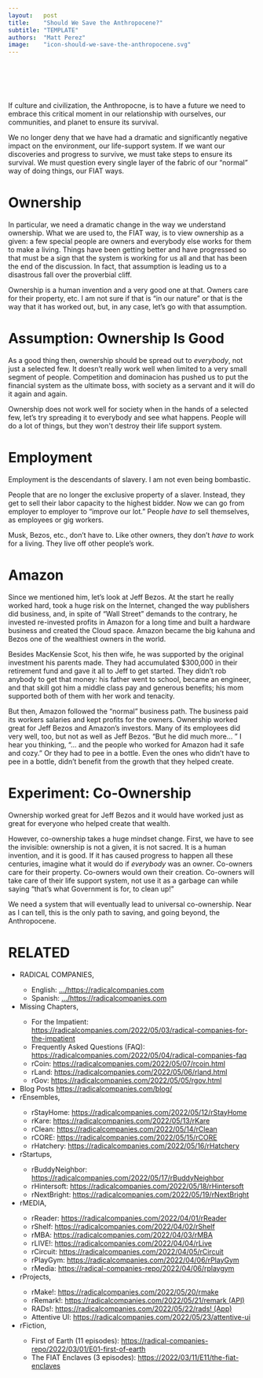 ```yaml
---
layout:   post
title:    "Should We Save the Anthropocene?"
subtitle: "TEMPLATE"
authors:  "Matt Perez"
image:    "icon-should-we-save-the-anthropocene.svg"
---
```


<div style="display:none;">
 <p>If our culture and civilization, the Anthropocene, is to have a future, we need to rekindle our relationship with ourselves and our communities, to assure the survival of Earth, our life support.</p>
</div>

<h1>&nbsp;</h1>
 <p>If culture and civilization, the Anthropocne, is to have a future we need to embrace this critical moment in our relationship with ourselves, our communities, and planet to ensure its survival.</p>
 <p>We no longer deny that we have had a dramatic and significantly negative impact on the environment, our life-support system. If we want our discoveries and progress to survive, we must take steps to ensure its survival. We must question every single layer of the fabric of our &ldquo;normal&rdquo; way of doing things, our <span class="_paradigm">FIAT</span> ways.</p>

<h1>Ownership</h1>
 <p>In particular, we need a dramatic change in the way we understand ownership. What we are used to, the FIAT way, is to view ownership as a given: a few special people are owners and everybody else works for them to make a living. Things have been getting better and have progressed so that must be a sign that the system is working for us all and that has been the end of the discussion. In fact, that assumption is leading us to a disastrous fall over the proverbial cliff.</p>
 <p>Ownership is a human invention and a very good one at that. Owners care for their property, etc. I am not sure if that is &ldquo;in our nature&rdquo; or that is the way that it has worked out, but, in any case, let’s go with that assumption.</p>

<h1>Assumption: Ownership Is Good</h1>
 <p>As a good thing then, ownership should be spread out to <em>everybody</em>, not just a selected few. It doesn&rsquo;t really work well when limited to a very small segment of people. Competition and dominacion has pushed us to put the financial system as the ultimate boss, with society as a servant and it will do it again and again.</p>
 <p>Ownership does not work well for society when in the hands of a selected few, let&rsquo;s try spreading it to everybody and see what happens. People will do a lot of things, but they won't destroy their life support system.</p>

<h1>Employment</h1>
 <p>Employment is the descendants of slavery. I am not even being bombastic.</p>
 <p>People that are no longer the exclusive property of a slaver. Instead, they get to sell their labor capacity to the highest bidder. Now we can go from employer to employer to &ldquo;improve our lot.&rdquo; People <em>have to</em> sell themselves, as employees or gig workers.</p>
 <p>Musk, Bezos, etc., don&rsquo;t have to. Like other owners, they don&rsquo;t <em>have to</em> work for a living. They live off other people&rsquo;s work.</p>

<h1>Amazon</h1>
 <p>Since we mentioned him, let&rsquo;s look at Jeff Bezos. At the start he really worked hard, took a huge risk on the Internet, changed the way publishers did business, and, in spite of “Wall Street” demands to the contrary, he invested re-invested profits in Amazon for a long time and built a hardware business and created the Cloud space. Amazon became the big kahuna and Bezos one of the wealthiest owners in the world.</p>
 <p>Besides MacKensie Scot, his then wife, he was supported by the original investment his parents made. They had accumulated $300,000 in their retirement fund and gave it all to Jeff to get started. They didn&rsquo;t rob anybody to get that money: his father went to school, became an engineer, and that skill got him a middle class pay and generous benefits; his mom supported both of them with her work and tenacity.</p>
 <p>But then, Amazon followed the &ldquo;normal&rdquo; business path. The business paid its workers salaries and kept profits for the owners. Ownership worked great for Jeff Bezos and Amazon&rsquo;s investors. Many of its employees did very well, too, but not as well as Jeff Bezos. “But he did much more&hellip; ” I hear you thinking, “&hellip; and the people who worked for Amazon had it safe and cozy.” Or they had to pee in a bottle. Even the ones who didn&rsquo;t have to pee in a bottle, didn&rsquo;t benefit from the growth that they helped create.</p>

<h1>Experiment: Co-Ownership</h1>
 <p>Ownership worked great for Jeff Bezos and it would have worked just as great for everyone who helped create that wealth.</p>
 <p>However, co-ownership takes a huge mindset change. First, we have to see the invisible: ownership is not a given, it is not sacred. It is a human invention, and it is good. If it has caused progress to happen all these centuries, imagine what it would do if <em>everybody</em> was an owner. Co-owners care for their property. Co-owners would own their creation. Co-owners will take care of their life support system, not use it as a garbage can while saying &ldquo;that&rsquo;s what Government is for, to clean up!&rdquo;</p>
 <p>We need a system that will eventually lead to universal co-ownership. Near as I can tell, this is the only path to saving, and going beyond, the Anthropocene.</p>

<h1 class="_section">RELATED</h1>
 <ul>
  <li>RADICAL COMPANIES,</li>
   <ul>
    <li><a>English</a>: <a href="https://radicalcompanies.com" target="_blank">&hellip;/https://radicalcompanies.com</a></li>
    <li><a>Spanish</a>: <a href="https://radicalcompanies.com" target="_blank">&hellip;/https://radicalcompanies.com</a></li>
   </ul>
  <li>Missing Chapters,</li>
   <ul>
    <li>For the Impatient: <a href="https://radicalcompanies.com/2022/05/03/radical-companies-for-the-impatient" target="_blank">https://radicalcompanies.com/2022/05/03/radical-companies-for-the-impatient</a></li>
    <li>Frequently Asked Questions (FAQ): <a href="https://radicalcompanies.com/2022/05/04/radical-companies-faq" target="_blank">https://radicalcompanies.com/2022/05/04/radical-companies-faq</a></li>
    <li>rCoin: <a href="https://radicalcompanies.com/2022/05/07/rcoin.html" target="_blank">https://radicalcompanies.com/2022/05/07/rcoin.html</a></li>
    <li>rLand: <a href="https://radicalcompanies.com/2022/05/06/rland.html" target="_blank">https://radicalcompanies.com/2022/05/06/rland.html</a></li>
    <li>rGov: <a href="https://radicalcompanies.com/2022/05/05/rgov.html" target="_blank">https://radicalcompanies.com/2022/05/05/rgov.html</a></li>
   </ul>
   <li>Blog Posts <a href="https://radicalcompanies.com/blog/" target="_blank">https://radicalcompanies.com/blog/</a></li>
   <li>rEnsembles,</li>
    <ul>
     <li> rStayHome: <a href="https://radicalcompanies.com/2022/05/12/rStayHome" target="_blank">https://radicalcompanies.com/2022/05/12/rStayHome</a></li>
     <li>     rKare: <a href="https://radicalcompanies.com/2022/05/13/rKare" target="_blank">https://radicalcompanies.com/2022/05/13/rKare</a></li>
     <li>    rClean: <a href="https://radicalcompanies.com/2022/05/14/rClean" target="_blank">https://radicalcompanies.com/2022/05/14/rClean</a></li>
     <li>     rCORE: <a href="https://radicalcompanies.com/2022/05/15/rCORE" target="_blank">https://radicalcompanies.com/2022/05/15/rCORE</a></li>
     <li>rHatchery: <a href="https://radicalcompanies.com/2022/05/16/rHatchery" target="_blank">https://radicalcompanies.com/2022/05/16/rHatchery</a></li>
    </ul>
   <li>rStartups,</li>
    <ul>
     <li>rBuddyNeighbor: <a href="https://radicalcompanies.com/2022/05/17/rBuddyNeighbor" target="_blank">https://radicalcompanies.com/2022/05/17/rBuddyNeighbor</a></li>
     <li>   rHintersoft: <a href="https://radicalcompanies.com/2022/05/18/rHintersoft" target="_blank">https://radicalcompanies.com/2022/05/18/rHintersoft</a></li> 
     <li>   rNextBright: <a href="https://radicalcompanies.com/2022/05/19/rNextBright" target="_blank">https://radicalcompanies.com/2022/05/19/rNextBright</a></li>
    </ul>
   <li>rMEDIA,</li>
    <ul>
     <li> rReader: <a href="https://radicalcompanies.com/2022/04/01/rReader" target="_blank">https://radicalcompanies.com/2022/04/01/rReader</a></li>
     <li>  rShelf: <a href="https://radicalcompanies.com/2022/04/02/rShelf" target="_blank">https://radicalcompanies.com/2022/04/02/rShelf</a></li>
     <li>    rMBA: <a href="https://radicalcompanies.com/2022/04/03/rMBA" target="_blank">https://radicalcompanies.com/2022/04/03/rMBA</a></li>
     <li>  rLIVE!: <a href="https://radicalcompanies.com/2022/04/04/rLive" target="_blank">https://radicalcompanies.com/2022/04/04/rLive</a></li>
     <li>rCircuit: <a href="https://radicalcompanies.com/2022/04/05/rCircuit" target="_blank">https://radicalcompanies.com/2022/04/05/rCircuit</a></li>
     <li>rPlayGym: <a href="https://radicalcompanies.com/2022/04/06/rPlayGym" target="_blank">https://radicalcompanies.com/2022/04/06/rPlayGym</a></li>
     <li>  rMedia: <a href="https://radical-companies-repo/2022/04/06/rplaygym" target="_blank">https://radical-companies-repo/2022/04/06/rplaygym</a></li>
    </ul>
   <li>rProjects,</li>
    <ul>
     <li>      rMake!: <a href="https://radicalcompanies.com/2022/05/20/rmake" target="_blank">https://radicalcompanies.com/2022/05/20/rmake</a></li>
     <li>    rRemark!: <a href="https://radicalcompanies.com/2022/05/21/remark" target="_blank">https://radicalcompanies.com/2022/05/21/remark (API)</a></li>
     <li>       RADs!: <a href="https://radicalcompanies.com/2022/05/22/rads!" target="_blank">https://radicalcompanies.com/2022/05/22/rads! (App)</a></li>
     <li>Attentive UI: <a href="https://radicalcompanies.com/2022/05/23/attentive-ui" target="_blank">https://radicalcompanies.com/2022/05/23/attentive-ui</a></li>
    </ul>
   <li>rFiction,</li>
    <ul>
     <li>  First of Earth (11 episodes): <a href="https://radical-companies-repo/2022/03/01/E01-first-of-earth" target="_blank">https://radical-companies-repo/2022/03/01/E01-first-of-earth</a></li>
     <li>The FIAT Enclaves (3 episodes): <a href="https://2022/03/11/E11/the-fiat-enclaves" target="_blank">https://2022/03/11/E11/the-fiat-enclaves</a></li>
    </ul>
